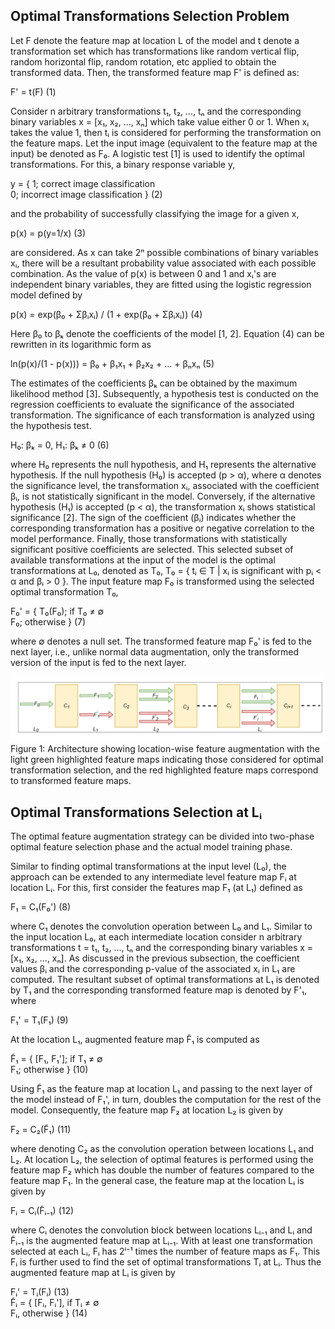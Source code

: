 <!DOCTYPE html>
<html>

<body>


<h2>Optimal Transformations Selection Problem</h2>

<p>Let <span class="variable">F</span> denote the feature map at location <span class="variable">L</span> of the model and <span class="variable">t</span> denote a transformation set which has transformations like random vertical flip, random horizontal flip, random rotation, etc applied to obtain the transformed data. Then, the transformed feature map <span class="variable">F'</span> is defined as:</p>

<div class="equation">
F' = t(F) <span class="equation-number">(1)</span>
</div>

<p>Consider <span class="variable">n</span> arbitrary transformations <span class="variable">t₁, t₂, ..., tₙ</span> and the corresponding binary variables <span class="variable">x</span> = [x₁, x₂, ..., xₙ] which take value either 0 or 1. When <span class="variable">xᵢ</span> takes the value 1, then <span class="variable">tᵢ</span> is considered for performing the transformation on the feature maps. Let the input image (equivalent to the feature map at the input) be denoted as <span class="variable">F₀</span>. A logistic test [1] is used to identify the optimal transformations. For this, a binary response variable <span class="variable">y</span>,</p>

<div class="equation">
y = { 1; correct image classification<br>0; incorrect image classification } <span class="equation-number">(2)</span>
</div>

<p>and the probability of successfully classifying the image for a given <span class="variable">x</span>,</p>

<div class="equation">
p(x) = p(y=1/x) <span class="equation-number">(3)</span>
</div>

<p>are considered. As <span class="variable">x</span> can take 2ⁿ possible combinations of binary variables <span class="variable">xᵢ</span>, there will be a resultant probability value associated with each possible combination. As the value of <span class="variable">p(x)</span> is between 0 and 1 and <span class="variable">xᵢ</span>'s are independent binary variables, they are fitted using the logistic regression model defined by</p>

<div class="equation">
p(x) = exp(β₀ + Σβᵢxᵢ) / (1 + exp(β₀ + Σβᵢxᵢ)) <span class="equation-number">(4)</span>
</div>

<p>Here <span class="variable">β₀</span> to <span class="variable">βₖ</span> denote the coefficients of the model [1, 2]. Equation (4) can be rewritten in its logarithmic form as</p>

<div class="equation">
ln(p(x)/(1 - p(x))) = β₀ + β₁x₁ + β₂x₂ + ... + βₙxₙ <span class="equation-number">(5)</span>
</div>

<p>The estimates of the coefficients <span class="variable">βₖ</span> can be obtained by the maximum likelihood method [3]. Subsequently, a hypothesis test is conducted on the regression coefficients to evaluate the significance of the associated transformation. The significance of each transformation is analyzed using the hypothesis test.</p>

<div class="equation">
H₀: βₖ = 0, H₁: βₖ ≠ 0 <span class="equation-number">(6)</span>
</div>

<p>where <span class="variable">H₀</span> represents the null hypothesis, and <span class="variable">H₁</span> represents the alternative hypothesis. If the null hypothesis (<span class="variable">H₀</span>) is accepted (p > α), where α denotes the significance level, the transformation <span class="variable">xᵢ</span>, associated with the coefficient <span class="variable">βᵢ</span>, is not statistically significant in the model. Conversely, if the alternative hypothesis (<span class="variable">H₁</span>) is accepted (p < α), the transformation <span class="variable">xᵢ</span> shows statistical significance [2]. The sign of the coefficient (<span class="variable">βᵢ</span>) indicates whether the corresponding transformation has a positive or negative correlation to the model performance. Finally, those transformations with statistically significant positive coefficients are selected. This selected subset of available transformations at the input of the model is the optimal transformations at <span class="variable">L₀</span>, denoted as <span class="variable">T₀</span>, <span class="variable">T₀</span> = { tᵢ ∈ T | xᵢ is significant with pᵢ < α and βᵢ > 0 }. The input feature map <span class="variable">F₀</span> is transformed using the selected optimal transformation <span class="variable">T₀</span>,</p>

<div class="equation">
F₀' = { T₀(F₀); if T₀ ≠ ∅<br>F₀; otherwise } <span class="equation-number">(7)</span>
</div>

<p>where ∅ denotes a null set. The transformed feature map <span class="variable">F₀'</span> is fed to the next layer, i.e., unlike normal data augmentation, only the transformed version of the input is fed to the next layer.</p>

<div class="figure">
<img src="Figure_1.png" alt="Architecture showing location-wise feature augmentation">
<div class="figure-caption">Figure 1: Architecture showing location-wise feature augmentation with the light green highlighted feature maps indicating those considered for optimal transformation selection, and the red highlighted feature maps correspond to transformed feature maps.</div>
</div>

<div class="subsection">
<h2>Optimal Transformations Selection at Lᵢ</h2>

<p>The optimal feature augmentation strategy can be divided into two-phase optimal feature selection phase and the actual model training phase.</p>

<p>Similar to finding optimal transformations at the input level (L₀), the approach can be extended to any intermediate level feature map Fᵢ at location Lᵢ. For this, first consider the features map F₁ (at L₁) defined as</p>

<div class="equation">
F₁ = C₁(F₀') <span class="equation-number">(8)</span>
</div>

<p>where C₁ denotes the convolution operation between L₀ and L₁. Similar to the input location L₀, at each intermediate location consider n arbitrary transformations t = t₁, t₂, ..., tₙ and the corresponding binary variables x = [x₁, x₂, ..., xₙ]. As discussed in the previous subsection, the coefficient values βᵢ and the corresponding p-value of the associated xᵢ in L₁ are computed. The resultant subset of optimal transformations at L₁ is denoted by T₁ and the corresponding transformed feature map is denoted by F'₁, where</p>

<div class="equation">
F₁' = T₁(F₁) <span class="equation-number">(9)</span>
</div>

<p>At the location L₁, augmented feature map F̃₁ is computed as</p>

<div class="equation">
F̃₁ = { [F₁, F₁']; if T₁ ≠ ∅<br>F₁; otherwise } <span class="equation-number">(10)</span>
</div>

<p>Using F̃₁ as the feature map at location L₁ and passing to the next layer of the model instead of F₁', in turn, doubles the computation for the rest of the model. Consequently, the feature map F₂ at location L₂ is given by</p>

<div class="equation">
F₂ = C₂(F̃₁) <span class="equation-number">(11)</span>
</div>

<p>where denoting C₂ as the convolution operation between locations L₁ and L₂. At location L₂, the selection of optimal features is performed using the feature map F₂ which has double the number of features compared to the feature map F₁. In the general case, the feature map at the location Lᵢ is given by</p>

<div class="equation">
Fᵢ = Cᵢ(F̃ᵢ₋₁) <span class="equation-number">(12)</span>
</div>

<p>where Cᵢ denotes the convolution block between locations Lᵢ₋₁ and Lᵢ and F̃ᵢ₋₁ is the augmented feature map at Lᵢ₋₁. With at least one transformation selected at each Lᵢ, Fᵢ has 2ⁱ⁻¹ times the number of feature maps as F₁. This Fᵢ is further used to find the set of optimal transformations Tᵢ at Lᵢ. Thus the augmented feature map at Lᵢ is given by</p>

<div class="equation">
Fᵢ' = Tᵢ(Fᵢ) <span class="equation-number">(13)</span>
</div>

<div class="equation">
F̃ᵢ = { [Fᵢ, Fᵢ'], if Tᵢ ≠ ∅<br>Fᵢ, otherwise } <span class="equation-number">(14)</span>
</div>
</div>


</body>
</html>
